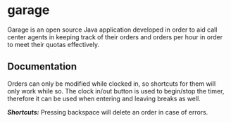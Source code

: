 # garage
Garage is an open source Java application developed in order to aid call center agents 
in keeping track of their orders and orders per hour in order to meet their quotas effectively.

## Documentation
Orders can only be modified while clocked in, so shortcuts for them will only work while so.
The clock in/out button is used to begin/stop the timer, therefore it can be used when entering
and leaving breaks as well.

**_Shortcuts:_** Pressing backspace will delete an order in case of errors. 

